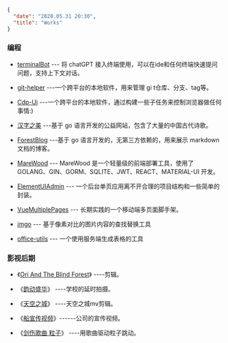 ```json
{
  "date": "2020.05.31 20:30",
  "title": "Works"
}
```



### 编程

- [terminalBot](https://github.com/xusenlin/terminal-bot) --- 将 chatGPT 接入终端使用，可以在ide和任何终端快速提问问题，支持上下文对话。

- [git-helper](https://github.com/xusenlin/git-helper) ---一个跨平台的本地软件，用来管理 gi t仓库、分支、tag等。

- [Cdp-Ui](https://github.com/xusenlin/cdp-ui) ---一个跨平台的本地软件，通过构建一些子任务来控制浏览器做任何事情:)
- [汉字之美](https://hz.xusenlin.com) ---基于 go 语言开发的公益网站，包含了大量的中国古代诗歌。
- [ForestBlog](https://github.com/xusenlin/ForestBlog) ---基于 go 语言开发的，无第三方依赖的，用来展示 markdown 文档的博客。
- [MareWood](https://github.com/xusenlin/MareWood) --- MareWood 是一个轻量级的前端部署工具，使用了 GOLANG、GIN、GORM、SQLITE、JWT、REACT、MATERIAL-UI 开发。
- [ElementUIAdmin](https://github.com/xusenlin/ElementUIAdmin2) --- 一个后台单页应用离不开合理的项目结构和一些简单的封装。
- [VueMultiplePages](https://github.com/xusenlin/vueMultiplePages)  --- 长期实践的一个移动端多页面脚手架。
- [imgo](https://github.com/xusenlin/imgo)  --- 基于像素对比的图片内容的查找替换工具
- [office-utils](https://github.com/xusenlin/office-utils)  --- 一个使用服务端生成表格的工具

### 影视后期

* 《[Ori And The Blind Forest](https://www.bilibili.com/video/BV1Nt4y127Ce/)》 ----剪辑。

* 《[韵动盛华](https://www.bilibili.com/video/BV1Pi4y18785)》 ----学校的延时拍摄。

* 《[天空之城](https://www.bilibili.com/video/BV1Lt4y1U7Zq/)》 ----天空之城mv剪辑。

* 《[船宣传视频](http://v.youku.com/v_show/id_XMTQyMzQzNTA2NA==.html)》------公司的宣传视频。

* 《[剑伤歌曲 粒子](http://v.youku.com/v_show/id_XNzU3MDQxMDky.html?from=y1.7-1.2)》 ----用歌曲驱动粒子跳动。
